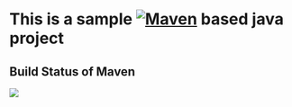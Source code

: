 # This is a sample [![Maven](https://badgen.net/badge/icon/maven?icon=maven&label)](https://https://maven.apache.org/) based java project

## Build Status of Maven
![](https://github.com/rahuldasdevops/pipelines-java/actions/workflows/maven.yml/badge.svg)

